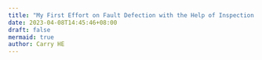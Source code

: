 ```yaml
---
title: "My First Effort on Fault Defection with the Help of Inspection Robot in the Chiller Plant"
date: 2023-04-08T14:45:46+08:00
draft: false
mermaid: true
author: Carry HE
---
```


